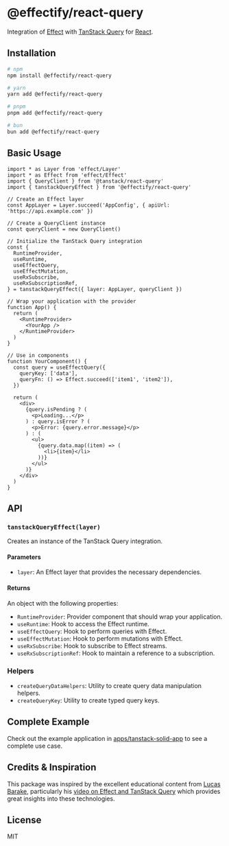 # @effectify/react-query

Integration of [Effect](https://effect.website/) with [TanStack Query](https://tanstack.com/query/latest) for [React](https://react.dev/).

## Installation

```bash
# npm
npm install @effectify/react-query

# yarn
yarn add @effectify/react-query

# pnpm
pnpm add @effectify/react-query

# bun
bun add @effectify/react-query
```

## Basic Usage

```tsx
import * as Layer from 'effect/Layer'
import * as Effect from 'effect/Effect'
import { QueryClient } from '@tanstack/react-query'
import { tanstackQueryEffect } from '@effectify/react-query'

// Create an Effect layer
const AppLayer = Layer.succeed('AppConfig', { apiUrl: 'https://api.example.com' })

// Create a QueryClient instance
const queryClient = new QueryClient()

// Initialize the TanStack Query integration
const {
  RuntimeProvider,
  useRuntime,
  useEffectQuery,
  useEffectMutation,
  useRxSubscribe,
  useRxSubscriptionRef,
} = tanstackQueryEffect({ layer: AppLayer, queryClient })

// Wrap your application with the provider
function App() {
  return (
    <RuntimeProvider>
      <YourApp />
    </RuntimeProvider>
  )
}

// Use in components
function YourComponent() {
  const query = useEffectQuery({
    queryKey: ['data'],
    queryFn: () => Effect.succeed(['item1', 'item2']),
  })

  return (
    <div>
      {query.isPending ? (
        <p>Loading...</p>
      ) : query.isError ? (
        <p>Error: {query.error.message}</p>
      ) : (
        <ul>
          {query.data.map((item) => (
            <li>{item}</li>
          ))}
        </ul>
      )}
    </div>
  )
}
```

## API

### `tanstackQueryEffect(layer)`

Creates an instance of the TanStack Query integration.

#### Parameters

- `layer`: An Effect layer that provides the necessary dependencies.

#### Returns

An object with the following properties:

- `RuntimeProvider`: Provider component that should wrap your application.
- `useRuntime`: Hook to access the Effect runtime.
- `useEffectQuery`: Hook to perform queries with Effect.
- `useEffectMutation`: Hook to perform mutations with Effect.
- `useRxSubscribe`: Hook to subscribe to Effect streams.
- `useRxSubscriptionRef`: Hook to maintain a reference to a subscription.

### Helpers

- `createQueryDataHelpers`: Utility to create query data manipulation helpers.
- `createQueryKey`: Utility to create typed query keys.

## Complete Example

Check out the example application in [apps/tanstack-solid-app](../../apps/tanstack-solid-app) to see a complete use case.

## Credits & Inspiration

This package was inspired by the excellent educational content from [Lucas Barake](https://www.youtube.com/@lucas-barake), particularly his [video on Effect and TanStack Query](https://www.youtube.com/watch?v=zl4w3BQAoJM&t=1011s) which provides great insights into these technologies.

## License

MIT
